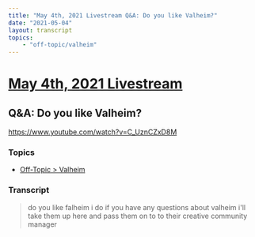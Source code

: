```yaml
---
title: "May 4th, 2021 Livestream Q&A: Do you like Valheim?"
date: "2021-05-04"
layout: transcript
topics:
    - "off-topic/valheim"
---
```

# [May 4th, 2021 Livestream](../2021-05-04.md)
## Q&A: Do you like Valheim?
https://www.youtube.com/watch?v=C_UznCZxD8M

### Topics
* [Off-Topic > Valheim](../topics/off-topic/valheim.md)

### Transcript

> do you like falheim i do if you have any questions about valheim i'll take them up here and pass them on to to their creative community manager
